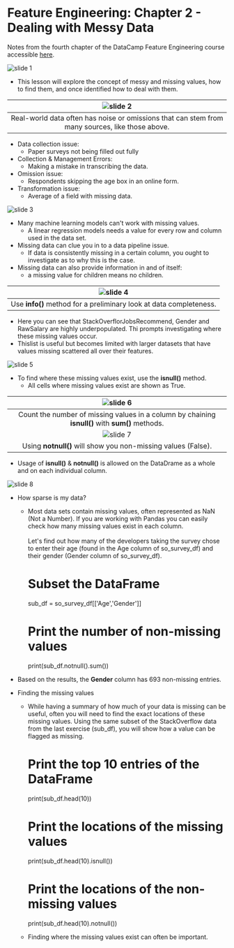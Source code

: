 # Feature Engineering: Chapter 2 - Dealing with Messy Data #
Notes from the fourth chapter of the DataCamp Feature Engineering course accessible [here](https://learn.datacamp.com/courses/feature-engineering-for-machine-learning-in-python).

![slide 1](ch4slides/ch2_01.png)

- This lesson will explore the concept of messy and missing values, how to find them, and once identified how to deal with them.

| ![slide 2](ch4slides/ch2_02.png) |
| :-: |
| Real-world data often has noise or omissions that can stem from many sources, like those above. |

- Data collection issue:
  - Paper surveys not being filled out fully
- Collection & Management Errors:
  - Making a mistake in transcribing the data.
- Omission issue:
  - Respondents skipping the age box in an online form.
- Transformation issue:
  - Average of a field with missing data.
  
![slide 3](ch4slides/ch2_03.png)

- Many machine learning models can't work with missing values.
  - A linear regression models needs a value for every row and column used in the data set.
- Missing data can clue you in to a data pipeline issue.
  - If data is consistently missing in a certain column, you ought to investigate as to why this is the case.
- Missing data can also provide information in and of itself:
  - a missing value for children means no children.
  
| ![slide 4](ch4slides/ch2_04.png) |
| :-: |
| Use **info()** method for a preliminary look at data completeness. |

- Here you can see that StackOverflorJobsRecommend, Gender and RawSalary are highly underpopulated. Thi prompts investigating where these missing values occur.
- Thislist is useful but becomes limited with larger datasets that have values missing scattered all over their features.

![slide 5](ch4slides/ch2_05.png)

- To find where these missing values exist, use the **isnull()** method.
  - All cells where missing values exist are shown as True.
  
| ![slide 6](ch4slides/ch2_06.png) |
| :-: |
| Count the number of missing values in a column by chaining **isnull()** with **sum()** methods. |
| ![slide 7](ch4slides/ch2_07.png) |
| Using **notnull()** will show you non-missing values (False). |

- Usage of **isnull()** & **notnull()** is allowed on the DataDrame as a whole and on each individual column.

![slide 8](ch4slides/ch2_08.png)

- How sparse is my data?
  - Most data sets contain missing values, often represented as NaN (Not a Number). If you are working with Pandas you can easily check how many missing values exist in each column. <br><br> Let's find out how many of the developers taking the survey chose to enter their age (found in the Age column of so\_survey_df) and their gender (Gender column of so\_survey_df).
  
	# Subset the DataFrame
	sub_df = so_survey_df[['Age','Gender']]
        
	# Print the number of non-missing values
	print(sub_df.notnull().sum())

- Based on the results, the **Gender** column has 693 non-missing entries.

- Finding the missing values
  - While having a summary of how much of your data is missing can be useful, often you will need to find the exact locations of these missing values. Using the same subset of the StackOverflow data from the last exercise (sub_df), you will show how a value can be flagged as missing.
  
	# Print the top 10 entries of the DataFrame
	print(sub_df.head(10))
	
	# Print the locations of the missing values
	print(sub_df.head(10).isnull())
	
	# Print the locations of the non-missing values
	print(sub_df.head(10).notnull())

  - Finding where the missing values exist can often be important.
